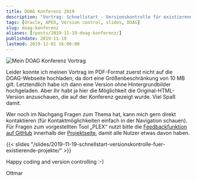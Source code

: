 ```yaml
---
title: DOAG Konferenz 2019
description: "Vortrag: Schnellstart - Versionskontrolle für existierende Oracle Projekte"
tags: [Oracle, APEX, Version control, slides, DOAG]
slug: doag-konferenz
aliases: [/posts/2019-11-19-doag-konferenz/]
publishdate: 2019-11-19
lastmod: 2019-12-01 16:06:00
---
```


![Mein DOAG Konferenz Vortrag](/slides/2019-11-19-schnellstart-versionskontrolle-fuer-existierende-projekte/assets/teaser.jpg)

Leider konnte ich meinen Vortrag im PDF-Format zuerst nicht auf die DOAG-Webseite hochladen, da dort eine Größenbeschränkung von 10 MB gilt. Letztendlich habe ich dann eine Version ohne Hintergrundbilder hochgeladen. Aber Ihr habt ja hier die Möglichkeit die Original-HTML-Version anzuschauen, die auf der Konferenz gezeigt wurde. Viel Spaß damit.

Wer noch im Nachgang Fragen zum Thema hat, kann mich gern direkt kontaktieren (für Kontaktmöglichkeiten einfach in der Navigation schauen). Für Fragen zum vorgestellten Tool „PLEX“ nutzt bitte die [Feedbackfunktion auf GitHub](https://github.com/ogobrecht/plex/issues) innerhalb der [Projektseite](https://github.com/ogobrecht/plex), damit alle Nutzer etwas davon haben.

{{< slides "/slides/2019-11-19-schnellstart-versionskontrolle-fuer-existierende-projekte/" >}}

Happy coding and version controlling :-)

Ottmar
